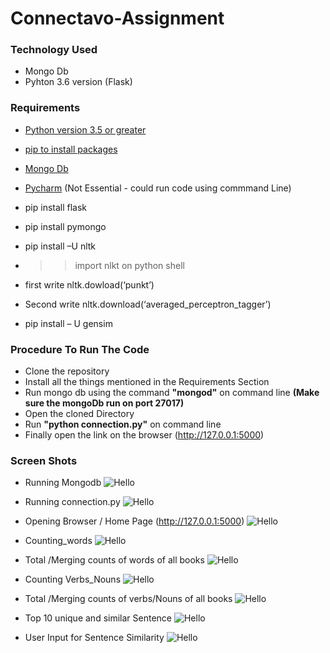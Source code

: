 # Connectavo-Assignment 
### Technology Used
- Mongo Db
- Pyhton 3.6 version (Flask)

### Requirements 
- [Python version 3.5 or greater](https://www.python.org/downloads/)
- [pip to install packages](https://github.com/BurntSushi/nfldb/wiki/Python-&-pip-Windows-installation)
- [Mongo Db](https://docs.mongodb.com/manual/installation/) 
- [Pycharm](https://docs.mongodb.com/manual/installation/) (Not Essential - could run code using commmand Line) 
-	pip install flask
-	pip install pymongo
-	pip install –U nltk
- >>	import nlkt on python shell
-  first write nltk.dowload(‘punkt’)
- Second write nltk.download(‘averaged_perceptron_tagger’)

-	pip install – U gensim


### Procedure To Run The Code
- Clone the repository
- Install all the things mentioned in the Requirements Section
- Run mongo db using the command  **"mongod"**  on command line **(Make sure the mongoDb run on port 27017)**
- Open the cloned Directory
- Run **"python connection.py"** on command line
- Finally open the link on the browser (http://127.0.0.1:5000)

### Screen Shots
- Running Mongodb
![Hello](https://user-images.githubusercontent.com/24355495/38740076-11d23cca-3f50-11e8-94a1-83ff970fd2d2.PNG)


- Running connection.py
![Hello](https://user-images.githubusercontent.com/24355495/38740076-11d23cca-3f50-11e8-94a1-83ff970fd2d2.PNG)



- Opening Browser / Home Page (http://127.0.0.1:5000)
![Hello](https://user-images.githubusercontent.com/24355495/38739690-0b86eba0-3f4f-11e8-9236-e04bdb340451.PNG)



- Counting_words
![Hello](https://user-images.githubusercontent.com/24355495/38739710-15b89db2-3f4f-11e8-895a-95ac1917272e.PNG)



- Total /Merging counts of words of all books
![Hello](https://user-images.githubusercontent.com/24355495/38739682-04788cec-3f4f-11e8-9711-d984cb218f5a.PNG)



- Counting Verbs_Nouns
![Hello](https://user-images.githubusercontent.com/24355495/38739694-0e4db60c-3f4f-11e8-9b3a-1af117587618.PNG)



 - Total /Merging counts of verbs/Nouns of all books
 ![Hello](https://user-images.githubusercontent.com/24355495/38739678-039ac83a-3f4f-11e8-8c7c-0228282e16e1.PNG)



 - Top 10 unique and similar Sentence
 ![Hello](https://user-images.githubusercontent.com/24355495/38739701-11bb7644-3f4f-11e8-9c77-bb230f4a00ea.PNG)
 


- User Input for Sentence Similarity
 ![Hello](https://user-images.githubusercontent.com/24355495/38739705-13143058-3f4f-11e8-9559-ecd1acb471b4.PNG)
 
